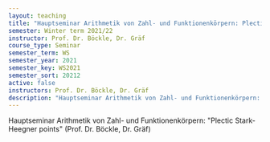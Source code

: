 ```yaml
---
layout: teaching
title: "Hauptseminar Arithmetik von Zahl- und Funktionenkörpern: Plectic Stark-Heegner points (Prof. Dr. Böckle, Dr. Gräf)"
semester: Winter term 2021/22
instructor: Prof. Dr. Böckle, Dr. Gräf
course_type: Seminar
semester_term: WS
semester_year: 2021
semester_key: WS2021
semester_sort: 20212
active: false
instructors: Prof. Dr. Böckle, Dr. Gräf
description: "Hauptseminar Arithmetik von Zahl- und Funktionenkörpern: Plectic Stark-Heegner points (Prof. Dr. Böckle, Dr. Gräf)"
---
```


Hauptseminar Arithmetik von Zahl- und Funktionenkörpern: "Plectic Stark-Heegner points" (Prof. Dr. Böckle, Dr. Gräf)

